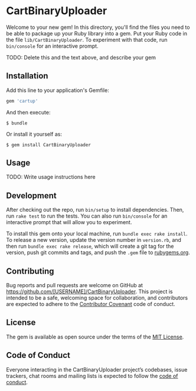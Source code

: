# CartBinaryUploader

Welcome to your new gem! In this directory, you'll find the files you need to be able to package up your Ruby library into a gem. Put your Ruby code in the file `lib/CartBinaryUploader`. To experiment with that code, run `bin/console` for an interactive prompt.

TODO: Delete this and the text above, and describe your gem

## Installation

Add this line to your application's Gemfile:

```ruby
gem 'cartup'
```

And then execute:

    $ bundle

Or install it yourself as:

    $ gem install CartBinaryUploader

## Usage

TODO: Write usage instructions here

## Development

After checking out the repo, run `bin/setup` to install dependencies. Then, run `rake test` to run the tests. You can also run `bin/console` for an interactive prompt that will allow you to experiment.

To install this gem onto your local machine, run `bundle exec rake install`. To release a new version, update the version number in `version.rb`, and then run `bundle exec rake release`, which will create a git tag for the version, push git commits and tags, and push the `.gem` file to [rubygems.org](https://rubygems.org).

## Contributing

Bug reports and pull requests are welcome on GitHub at https://github.com/[USERNAME]/CartBinaryUploader. This project is intended to be a safe, welcoming space for collaboration, and contributors are expected to adhere to the [Contributor Covenant](http://contributor-covenant.org) code of conduct.

## License

The gem is available as open source under the terms of the [MIT License](https://opensource.org/licenses/MIT).

## Code of Conduct

Everyone interacting in the CartBinaryUploader project’s codebases, issue trackers, chat rooms and mailing lists is expected to follow the [code of conduct](https://github.com/[USERNAME]/CartBinaryUploader/blob/master/CODE_OF_CONDUCT.md).
